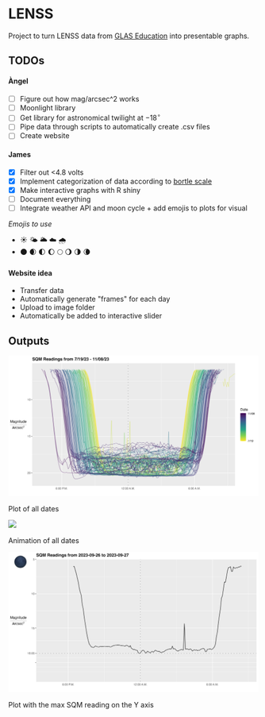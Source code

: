 # LENSS

Project to turn LENSS data from [GLAS Education](https://glaseducation.org)
into presentable graphs.

## TODOs

#### Àngel

- [ ] Figure out how mag/arcsec^2 works
- [ ] Moonlight library
- [ ] Get library for astronomical twilight at $-18^\circ$
- [ ] Pipe data through scripts to automatically create .csv files
- [ ] Create website

#### James

- [x] Filter out <4.8 volts
- [x] Implement categorization of data according to [bortle scale](https://en.wikipedia.org/wiki/Bortle_scale)
- [x] Make interactive graphs with R shiny
- [ ] Document everything
- [ ] Integrate weather API and moon cycle + add emojis to plots for visual

*Emojis to use*

* ☀️ 🌤️ 🌥️ ☁️ 🌧️
* 🌑 🌒 🌓 🌔 🌕 🌖 🌗 🌘

#### Website idea

- Transfer data
- Automatically generate "frames" for each day
- Upload to image folder
- Automatically be added to interactive slider

## Outputs

![](https://github.com/jamesspalding/LENSS/blob/main/Images/combinedPlot.png)

Plot of all dates

![](https://github.com/jamesspalding/LENSS/blob/main/Images/Animation.gif)

Animation of all dates

![](https://github.com/jamesspalding/LENSS/blob/main/Images/maxSQM2023-09-26.png)

Plot with the max SQM reading on the Y axis
